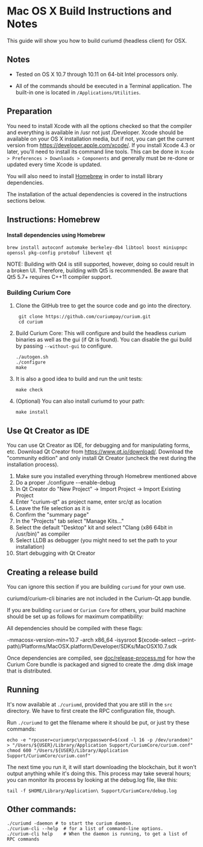 Mac OS X Build Instructions and Notes
====================================
This guide will show you how to build curiumd (headless client) for OSX.

Notes
-----

* Tested on OS X 10.7 through 10.11 on 64-bit Intel processors only.

* All of the commands should be executed in a Terminal application. The
built-in one is located in `/Applications/Utilities`.

Preparation
-----------

You need to install Xcode with all the options checked so that the compiler
and everything is available in /usr not just /Developer. Xcode should be
available on your OS X installation media, but if not, you can get the
current version from https://developer.apple.com/xcode/. If you install
Xcode 4.3 or later, you'll need to install its command line tools. This can
be done in `Xcode > Preferences > Downloads > Components` and generally must
be re-done or updated every time Xcode is updated.

You will also need to install [Homebrew](http://brew.sh) in order to install library
dependencies.

The installation of the actual dependencies is covered in the instructions
sections below.

Instructions: Homebrew
----------------------

#### Install dependencies using Homebrew

    brew install autoconf automake berkeley-db4 libtool boost miniupnpc openssl pkg-config protobuf libevent qt

NOTE: Building with Qt4 is still supported, however, doing so could result in a broken UI. Therefore, building with Qt5 is recommended. Be aware that Qt5 5.7+ requires C++11 compiler support.

### Building Curium Core

1. Clone the GitHub tree to get the source code and go into the directory.

        git clone https://github.com/curiumpay/curium.git
        cd curium

2.  Build Curium Core:
    This will configure and build the headless curium binaries as well as the gui (if Qt is found).
    You can disable the gui build by passing `--without-gui` to configure.

        ./autogen.sh
        ./configure
        make

3.  It is also a good idea to build and run the unit tests:

        make check

4.  (Optional) You can also install curiumd to your path:

        make install

Use Qt Creator as IDE
------------------------
You can use Qt Creator as IDE, for debugging and for manipulating forms, etc.
Download Qt Creator from https://www.qt.io/download/. Download the "community edition" and only install Qt Creator (uncheck the rest during the installation process).

1. Make sure you installed everything through Homebrew mentioned above
2. Do a proper ./configure --enable-debug
3. In Qt Creator do "New Project" -> Import Project -> Import Existing Project
4. Enter "curium-qt" as project name, enter src/qt as location
5. Leave the file selection as it is
6. Confirm the "summary page"
7. In the "Projects" tab select "Manage Kits..."
8. Select the default "Desktop" kit and select "Clang (x86 64bit in /usr/bin)" as compiler
9. Select LLDB as debugger (you might need to set the path to your installation)
10. Start debugging with Qt Creator

Creating a release build
------------------------
You can ignore this section if you are building `curiumd` for your own use.

curiumd/curium-cli binaries are not included in the Curium-Qt.app bundle.

If you are building `curiumd` or `Curium Core` for others, your build machine should be set up
as follows for maximum compatibility:

All dependencies should be compiled with these flags:

 -mmacosx-version-min=10.7
 -arch x86_64
 -isysroot $(xcode-select --print-path)/Platforms/MacOSX.platform/Developer/SDKs/MacOSX10.7.sdk

Once dependencies are compiled, see [doc/release-process.md](release-process.md) for how the Curium Core
bundle is packaged and signed to create the .dmg disk image that is distributed.

Running
-------

It's now available at `./curiumd`, provided that you are still in the `src`
directory. We have to first create the RPC configuration file, though.

Run `./curiumd` to get the filename where it should be put, or just try these
commands:

    echo -e "rpcuser=curiumrpc\nrpcpassword=$(xxd -l 16 -p /dev/urandom)" > "/Users/${USER}/Library/Application Support/CuriumCore/curium.conf"
    chmod 600 "/Users/${USER}/Library/Application Support/CuriumCore/curium.conf"

The next time you run it, it will start downloading the blockchain, but it won't
output anything while it's doing this. This process may take several hours;
you can monitor its process by looking at the debug.log file, like this:

    tail -f $HOME/Library/Application\ Support/CuriumCore/debug.log

Other commands:
-------

    ./curiumd -daemon # to start the curium daemon.
    ./curium-cli --help  # for a list of command-line options.
    ./curium-cli help    # When the daemon is running, to get a list of RPC commands
